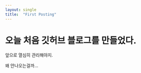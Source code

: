 ```yaml
---
layout: single
title:  "First Posting"
---
```


# 오늘 처음 깃허브 블로그를 만들었다. 

앞으로 열심히 관리해야지. 

왜 안나오는걸까...
